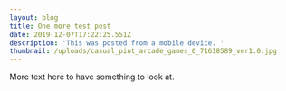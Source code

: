 ```yaml
---
layout: blog
title: One more test post
date: 2019-12-07T17:22:25.551Z
description: 'This was posted from a mobile device. '
thumbnail: /uploads/casual_pint_arcade_games_0_71618589_ver1.0.jpg
---
```

More text here to have something to look at.
